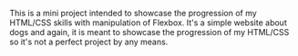 This is a mini project intended to showcase the progression of my HTML/CSS skills with manipulation of Flexbox. It's a simple website about dogs and again, it is meant to showcase the progression of my HTML/CSS so it's not a perfect project by any means.